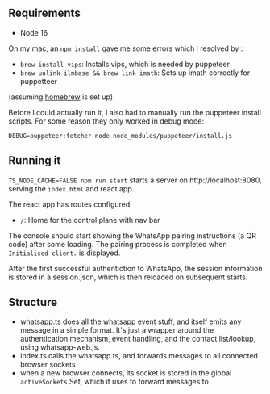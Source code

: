 ## Requirements

- Node 16

On my mac, an `npm install` gave me some errors which i resolved by :

- `brew install vips`: Installs vips, which is needed by puppeteer
- `brew unlink ilmbase && brew link imath`: Sets up imath correctly for puppetteer

(assuming [homebrew](https://brew.sh/) is set up)

Before I could actually run it, I also had to manually run the puppeteer install scripts. For some reason they only worked in debug mode:

```DEBUG=puppeteer:fetcher node node_modules/puppeteer/install.js```

## Running it

`TS_NODE_CACHE=FALSE npm run start` starts a server on http://localhost:8080, serving the `index.html` and react app.

The react app has routes configured:
- `/`: Home for the control plane with nav bar

The console should start showing the WhatsApp pairing instructions (a QR code) after some loading.
The pairing process is completed when `Initialised client.` is displayed.

After the first successful authentiction to WhatsApp, the session information is stored in a session.json, which is then reloaded on subsequent starts.

## Structure

- whatsapp.ts does all the whatsapp event stuff, and itself emits any message in a simple format. It's just a wrapper around the authentication mechanism, event handling, and the contact list/lookup, using whatsapp-web.js. 
- index.ts calls the whatsapp.ts, and forwards messages to all connected browser sockets
- when a new browser connects, its socket is stored in the global `activeSockets` Set, which it uses to forward messages to

